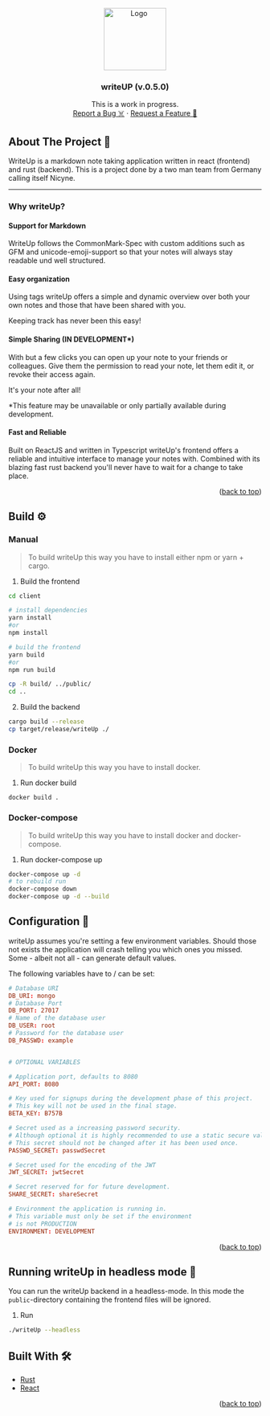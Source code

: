 <div id="top"></div>

<br />
<div align="center">
  <a href="https://github.com/nicyne/writeup">
      <img src="https://upload.wikimedia.org/wikipedia/commons/4/48/Markdown-mark.svg" width=124 height=124 alt="Logo">
  </a>

  <h3 align="center">writeUP (v.0.5.0)</h3>

 <p align="center">
    This is a work in progress.
    <br />
    <a href="https://github.com/nicyne/writeup/issues">Report a Bug ☠️</a>
    ·
    <a href="https://github.com/nicyne/writeup/issues">Request a Feature 📝</a>
  </p>
</div>

<!-- ABOUT -->

## About The Project 📢

WriteUp is a markdown note taking application written in react (frontend) and rust (backend). This is a project done by a two man team from Germany calling itself Nicyne.

---

### Why writeUp?

#### Support for Markdown

WriteUp follows the CommonMark-Spec with custom additions such as GFM and unicode-emoji-support so that your notes will always stay readable und well structured.

#### Easy organization

Using tags writeUp offers a simple and dynamic overview over both your own notes and those that have been shared with you.

Keeping track has never been this easy!

#### Simple Sharing (IN DEVELOPMENT\*)

With but a few clicks you can open up your note to your friends or colleagues. Give them the permission to read your note, let them edit it, or revoke their access again.

It's your note after all!

\*This feature may be unavailable or only partially available during development.

#### Fast and Reliable

Built on ReactJS and written in Typescript writeUp's frontend offers a reliable and intuitive interface to manage your notes with. Combined with its blazing fast rust backend you'll never have to wait for a change to take place.

<p align="right">(<a href="#top">back to top</a>)</p>

## Build ⚙️

### Manual

> To build writeUp this way you have to install either npm or yarn + cargo.

1. Build the frontend

```sh
cd client

# install dependencies
yarn install
#or
npm install

# build the frontend
yarn build
#or
npm run build

cp -R build/ ../public/
cd ..
```

2. Build the backend

```sh
cargo build --release
cp target/release/writeUp ./
```

### Docker

> To build writeUp this way you have to install docker.

1. Run docker build

```
docker build .
```

### Docker-compose

> To build writeUp this way you have to install docker and docker-compose.

1. Run docker-compose up

```sh
docker-compose up -d
# to rebuild run
docker-compose down
docker-compose up -d --build
```

## Configuration 📝

writeUp assumes you're setting a few environment variables. Should those not exists the application will crash telling you which ones you missed. Some - albeit not all - can generate default values.

The following variables have to / can be set:

```toml
# Database URI
DB_URI: mongo
# Database Port
DB_PORT: 27017
# Name of the database user
DB_USER: root
# Password for the database user
DB_PASSWD: example


# OPTIONAL VARIABLES

# Application port, defaults to 8080
API_PORT: 8080

# Key used for signups during the development phase of this project.
# This key will not be used in the final stage.
BETA_KEY: B757B

# Secret used as a increasing password security.
# Although optional it is highly recommended to use a static secure value.
# This secret should not be changed after it has been used once.
PASSWD_SECRET: passwdSecret

# Secret used for the encoding of the JWT
JWT_SECRET: jwtSecret

# Secret reserved for for future development.
SHARE_SECRET: shareSecret

# Environment the application is running in.
# This variable must only be set if the environment
# is not PRODUCTION
ENVIRONMENT: DEVELOPMENT
```

<p align="right">(<a href="#top">back to top</a>)</p>

## Running writeUp in headless mode 🔮

You can run the writeUp backend in a headless-mode. In this mode the `public`-directory containing the frontend files will be ignored.

1. Run

```sh
./writeUp --headless
```

## Built With 🛠️

- [Rust][rust]
- [React][react]

<p align="right">(<a href="#top">back to top</a>)</p>

[rust]: https://www.rust-lang.org
[react]: https://reactjs.org
